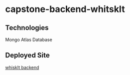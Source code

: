 # capstone-backend-whitskIt

## Technologies 
Mongo Atlas Database

## Deployed Site
[whiskIt backend](https://whiskit.herokuapp.com/)


